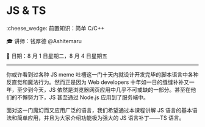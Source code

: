 # JS & TS

:cheese_wedge: 前置知识：简单 C/C++

:mortar_board: 讲师：钱厚德 @Ashitemaru

:date: 日期：8 月 1 日星期二，8 月 4 日星期五

---

你或许看到过各种 JS meme 吐槽这一门十天内就设计开发完毕的脚本语言中各种反直觉和魔法行为。然而正是因为 Web developers 十年如一日的缝缝补补又一年，至少到今天，JS 依然是浏览器网页应用中几乎不可或缺的一部分。甚至在他们的不懈努力下，JS 甚至通过 Node.js 应用到了服务端中。

面对这一门魔幻而又应用广泛的语言，我们希望通过本课程讲解 JS 语言的基本语法和简单应用，并且为大家介绍功能极为强大的 JS 语言补丁——TS 语言。